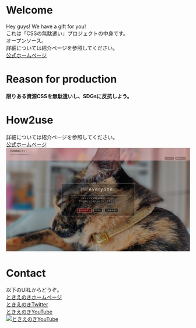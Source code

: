 # Welcome
Hey guys! We have a gift for you!  
これは「CSSの無駄遣い」プロジェクトの中身です。  
オープンソース。  
詳細については紹介ページを参照してください。  
[公式ホームページ](https://css.enoki.xyz "公式ホームページ")  
# Reason for production
__限りある資源CSSを無駄遣いし、SDGsに反抗しよう。__  
# How2use
詳細については紹介ページを参照してください。  
[公式ホームページ](https://css.enoki.xyz "公式ホームページ")  
[![Previewimg](/img/screenshot001.jpg)](https://css.enoki.xyz)  
# Contact
以下のURLからどうぞ。  
[ときえのきホームページ](https://enoki.xyz "ときえのきホームページ")  
[ときえのきTwitter](https://enoki.xyz/twitter "ときえのきTwitter")  
[ときえのきYouTube](https://enoki.xyz/youtube "ときえのきYouTube")  
[![ときえのきYouTube](http://img.youtube.com/vi/1nR3UbWrTFE/0.jpg)](https://www.youtube.com/watch?v=1nR3UbWrTFE)
